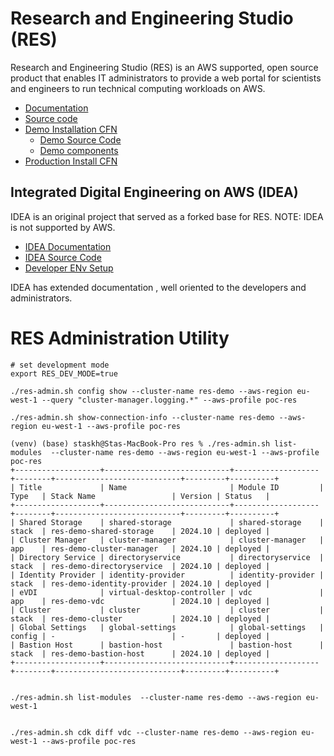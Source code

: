 # Research and Engineering Studio (RES)

Research and Engineering Studio (RES) is an AWS supported, open source product that enables IT administrators to provide a web portal for scientists and engineers to run technical computing workloads on AWS. 

- [Documentation](https://docs.aws.amazon.com/res/latest/ug/overview.html)
- [Source code](https://github.com/aws/res)
- [Demo Installation CFN](https://s3.amazonaws.com/aws-hpc-recipes/main/recipes/res/res_demo_env/assets/res-demo-stack.yaml)
  - [Demo Source Code](https://github.com/aws-samples/aws-hpc-recipes/blob/main/recipes/res/res_demo_env/assets/res-demo-stack.yaml)
  - [Demo components](https://github.com/aws-samples/aws-hpc-recipes/blob/main/recipes/res/)
- [Production Install CFN](https://research-engineering-studio-us-east-1.s3.amazonaws.com/releases/latest/ResearchAndEngineeringStudio.template.json)




## Integrated Digital Engineering on AWS (IDEA) 
IDEA is an original project that served as a forked base for RES. NOTE: IDEA is not supported by AWS.

- [IDEA Documentation](https://docs.ide-on-aws.com/idea)
- [IDEA Source Code](https://github.com/cfs-energy/idea)
- [Developer ENv Setup](https://docs.ide-on-aws.com/idea/developer-portal/developer-onboarding)

IDEA has extended documentation , well oriented to the developers and administrators.


# RES Administration Utility

```
# set development mode
export RES_DEV_MODE=true

./res-admin.sh config show --cluster-name res-demo --aws-region eu-west-1 --query "cluster-manager.logging.*" --aws-profile poc-res

./res-admin.sh show-connection-info --cluster-name res-demo --aws-region eu-west-1 --aws-profile poc-res

(venv) (base) staskh@Stas-MacBook-Pro res % ./res-admin.sh list-modules  --cluster-name res-demo --aws-region eu-west-1 --aws-profile poc-res
+-------------------+----------------------------+-------------------+--------+----------------------------+---------+----------+
| Title             | Name                       | Module ID         | Type   | Stack Name                 | Version | Status   |
+-------------------+----------------------------+-------------------+--------+----------------------------+---------+----------+
| Shared Storage    | shared-storage             | shared-storage    | stack  | res-demo-shared-storage    | 2024.10 | deployed |
| Cluster Manager   | cluster-manager            | cluster-manager   | app    | res-demo-cluster-manager   | 2024.10 | deployed |
| Directory Service | directoryservice           | directoryservice  | stack  | res-demo-directoryservice  | 2024.10 | deployed |
| Identity Provider | identity-provider          | identity-provider | stack  | res-demo-identity-provider | 2024.10 | deployed |
| eVDI              | virtual-desktop-controller | vdc               | app    | res-demo-vdc               | 2024.10 | deployed |
| Cluster           | cluster                    | cluster           | stack  | res-demo-cluster           | 2024.10 | deployed |
| Global Settings   | global-settings            | global-settings   | config | -                          | -       | deployed |
| Bastion Host      | bastion-host               | bastion-host      | stack  | res-demo-bastion-host      | 2024.10 | deployed |
+-------------------+----------------------------+-------------------+--------+----------------------------+---------+----------+


./res-admin.sh list-modules  --cluster-name res-demo --aws-region eu-west-1 


./res-admin.sh cdk diff vdc --cluster-name res-demo --aws-region eu-west-1 --aws-profile poc-res
```

